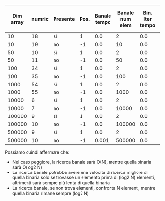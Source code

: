 | Dim array | numric | Presente | Pos.  | Banale tempo | Banale num elem | Bin. Iter tempo | Bin. Iter num elem | Bin. Rec tempo | Bin. Rec num elem |
| --------- | ------ | -------- | ----- | ------------ | --------------- | --------------- | ------------------ | -------------- | ----------------- |
| 10 | 18 | sì | 1 | 0.0 | 2 | 0.0 | 2 | 0.0 | 2 |
| 10 | 19 | no | -1 | 0.0 | 10 | 0.0 | 3 | 0.0 | 3 |
| 50 | 10 | sì | 1 | 0.0 | 2 | 0.0 | 6 | 0.0 | 6 |
| 50 | 11 | no | -1 | 0.0 | 50 | 0.0 | 6 | 0.0 | 6 |
| 100 | 34 | sì | 1 | 0.0 | 2 | 0.0 | 6 | 0.0 | 6 |
| 100 | 35 | no | -1 | 0.0 | 100 | 0.0 | 7 | 0.0 | 7 |
| 1000 | 54 | sì | 1 | 0.0 | 2 | 0.0 | 10 | 0.0 | 10 |
| 1000 | 55 | no | -1 | 0.0 | 1000 | 0.0 | 10 | 0.0 | 10 |
| 10000 | 6 | sì | 1 | 0.0 | 2 | 0.0 | 12 | 0.0 | 12 |
| 10000 | 7 | no | -1 | 0.0 | 10000 | 0.0 | 13 | 0.0 | 13 |
| 100000 | 9 | sì | 1 | 0.0 | 2 | 0.0 | 17 | 0.0 | 17 |
| 100000 | 10 | no | -1 | 0.0 | 100000 | 0.0 | 17 | 0.0 | 17 |
| 500000 | 9 | sì | 1 | 0.0 | 2 | 0.0 | 19 | 0.0 | 19 |
| 500000 | 10 | no | -1 | 0.001 | 500000 | 0.0 | 19 | 0.0 | 19 |

Possiamo quindi affermare che:

* Nel caso peggiore, la ricerca banale sarà O(N), mentre quella binaria sarà O(log2 N)
* La ricerca banale potrebbe avere una velocità di ricerca migliore di quella binaria
  solo se trovasse un elemento prima di (log2 N) elementi, altrimenti sarà sempre più lenta
  di quella binaria
* La ricerca banale, se non trova elementi, confronta N elementi, mentre
  quella binaria rimane sempre (log2 N)
